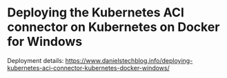 # Deploying the Kubernetes ACI connector on Kubernetes on Docker for Windows
Deployment details: https://www.danielstechblog.info/deploying-kubernetes-aci-connector-kubernetes-docker-windows/
